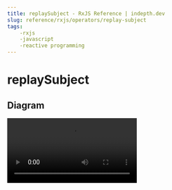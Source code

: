 ```yaml
---
title: replaySubject - RxJS Reference | indepth.dev
slug: reference/rxjs/operators/replay-subject
tags:
    -rxjs 
    -javascript 
    -reactive programming
---
```


# replaySubject

## Diagram

<video>
    <source src="https://images.indepth.dev/references/rxjs/operators/replay-subject.mp4" type="video/mp4">
</video>
